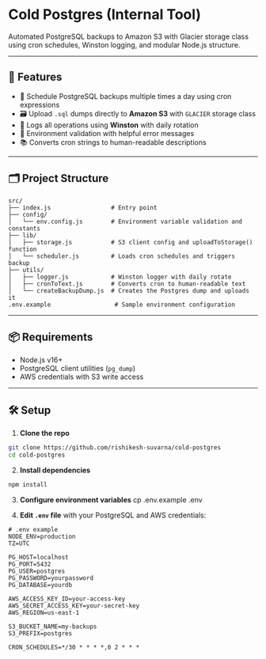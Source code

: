 # Cold Postgres (Internal Tool)

Automated PostgreSQL backups to Amazon S3 with Glacier storage class using cron schedules, Winston logging, and modular Node.js structure.

---

## 🚀 Features

- 🔁 Schedule PostgreSQL backups multiple times a day using cron expressions
- 🗃️ Upload `.sql` dumps directly to **Amazon S3** with `GLACIER` storage class
- 📝 Logs all operations using **Winston** with daily rotation
- 🧪 Environment validation with helpful error messages
- 📚 Converts cron strings to human-readable descriptions

---

## 🗂️ Project Structure

```
src/
├── index.js                 # Entry point
├── config/
│   └── env.config.js        # Environment variable validation and constants
├── lib/
│   ├── storage.js           # S3 client config and uploadToStorage() function
│   └── scheduler.js         # Loads cron schedules and triggers backup
├── utils/
│   ├── logger.js            # Winston logger with daily rotate
│   ├── cronToText.js        # Converts cron to human-readable text
│   └── createBackupDump.js  # Creates the Postgres dump and uploads it
.env.example                  # Sample environment configuration
```

---

## 📦 Requirements

- Node.js v16+
- PostgreSQL client utilities (`pg_dump`)
- AWS credentials with S3 write access

---

## 🛠️ Setup

1. **Clone the repo**

```bash
git clone https://github.com/rishikesh-suvarna/cold-postgres
cd cold-postgres
```

2. **Install dependencies**

```bash
npm install
```

3. **Configure environment variables**
   cp .env.example .env

4. **Edit `.env` file** with your PostgreSQL and AWS credentials:

```dotenv
# .env example
NODE_ENV=production
TZ=UTC

PG_HOST=localhost
PG_PORT=5432
PG_USER=postgres
PG_PASSWORD=yourpassword
PG_DATABASE=yourdb

AWS_ACCESS_KEY_ID=your-access-key
AWS_SECRET_ACCESS_KEY=your-secret-key
AWS_REGION=us-east-1

S3_BUCKET_NAME=my-backups
S3_PREFIX=postgres

CRON_SCHEDULES=*/30 * * * *,0 2 * * *
```
